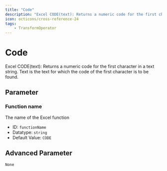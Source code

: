 ```yaml
---
title: "Code"
description: "Excel CODE(text): Returns a numeric code for the first character in a text string. Text is the text for which the code of the first character is to be found."
icon: octicons/cross-reference-24
tags: 
    - TransformOperator
---
```

# Code
<!-- This file was generated - DO NOT CHANGE IT MANUALLY -->



Excel CODE(text): Returns a numeric code for the first character in a text string. Text is the text for which the code of the first character is to be found.

## Parameter

### Function name

The name of the Excel function

- ID: `functionName`
- Datatype: `string`
- Default Value: `CODE`





## Advanced Parameter

`None`